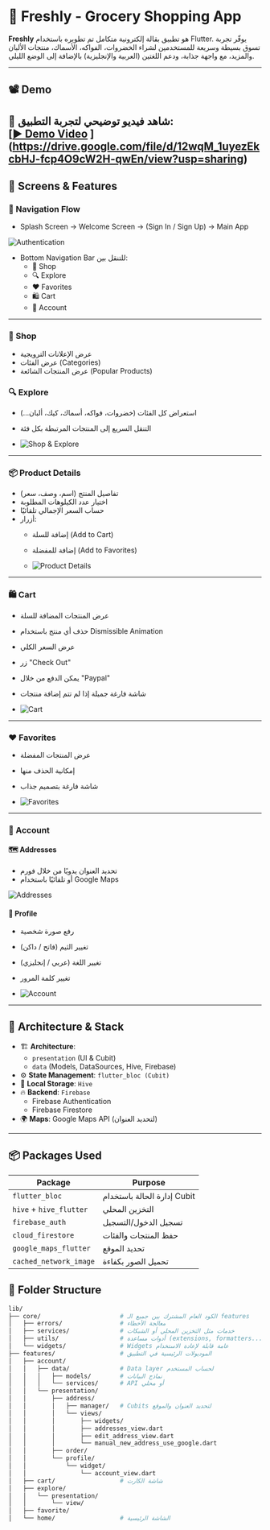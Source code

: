 # 🧺 Freshly - Grocery Shopping App

**Freshly** هو تطبيق بقالة إلكترونية متكامل تم تطويره باستخدام Flutter. يوفّر تجربة تسوق بسيطة وسريعة للمستخدمين لشراء الخضروات، الفواكه، الأسماك، منتجات الألبان والمزيد، مع واجهة جذابة، ودعم اللغتين (العربية والإنجليزية) بالإضافة إلى الوضع الليلي.

---

## 📽️ Demo

📱 شاهد فيديو توضيحي لتجربة التطبيق:  
[[▶️ Demo Video](https://drive.google.com/file/d/12wqM_1uyezEkcbHJ-fcp4O9cW2H-qwEn/view?usp=sharing)
](https://drive.google.com/file/d/12wqM_1uyezEkcbHJ-fcp4O9cW2H-qwEn/view?usp=sharing)
---

## 📱 Screens & Features

### 🧭 Navigation Flow
- Splash Screen → Welcome Screen → (Sign In / Sign Up) → Main App

![Authentication](https://raw.githubusercontent.com/ahmedgfouad/Freshly/main/screenshots/auth.png)

- Bottom Navigation Bar للتنقل بين:
  - 🛒 Shop
  - 🔍 Explore
  - ❤️ Favorites
  - 🛍️ Cart
  - 👤 Account

---

### 🛒 Shop
- عرض الإعلانات الترويجية
- عرض الفئات (Categories)
- عرض المنتجات الشائعة (Popular Products)


### 🔍 Explore
- استعراض كل الفئات (خضروات، فواكه، أسماك، كيك، ألبان...)
- التنقل السريع إلى المنتجات المرتبطة بكل فئة

- ![Shop & Explore](https://raw.githubusercontent.com/ahmedgfouad/Freshly/main/screenshots/shop_explore.png)



---

### 📦 Product Details
- تفاصيل المنتج (اسم، وصف، سعر)
- اختيار عدد الكيلوهات المطلوبة
- حساب السعر الإجمالي تلقائيًا
- أزرار:
  - إضافة للسلة (Add to Cart)
  - إضافة للمفضلة (Add to Favorites)
 
  - ![Product Details](https://raw.githubusercontent.com/ahmedgfouad/Freshly/main/screenshots/product_details.png)


---

### 🛍️ Cart
- عرض المنتجات المضافة للسلة
- حذف أي منتج باستخدام Dismissible Animation
- عرض السعر الكلي
- زر "Check Out"
- يمكن الدفع من خلال "Paypal"
- شاشة فارغة جميلة إذا لم تتم إضافة منتجات

- ![Cart](https://raw.githubusercontent.com/ahmedgfouad/Freshly/main/screenshots/cart.png)


---

### ❤️ Favorites
- عرض المنتجات المفضلة
- إمكانية الحذف منها
- شاشة فارغة بتصميم جذاب

- ![Favorites](https://raw.githubusercontent.com/ahmedgfouad/Freshly/main/screenshots/fav.png)


---

### 👤 Account
#### 🗺️ Addresses
- تحديد العنوان يدويًا من خلال فورم
- أو تلقائيًا باستخدام Google Maps

![Addresses](https://raw.githubusercontent.com/ahmedgfouad/Freshly/main/screenshots/addresses.png)



#### 👤 Profile
- رفع صورة شخصية
- تغيير الثيم (فاتح / داكن)
- تغيير اللغة (عربي / إنجليزي)
- تغيير كلمة المرور

- ![Account](https://raw.githubusercontent.com/ahmedgfouad/Freshly/main/screenshots/account.png)


---

## 🧠 Architecture & Stack

- 🏗️ **Architecture**: 
  - `presentation` (UI & Cubit)
  - `data` (Models, DataSources, Hive, Firebase)
- ⚙️ **State Management**: `flutter_bloc (Cubit)`
- 🐝 **Local Storage**: `Hive`
- 🔥 **Backend**: `Firebase`
  - Firebase Authentication
  - Firebase Firestore
- 🌍 **Maps**: Google Maps API (لتحديد العنوان)

---

## 📦 Packages Used

| Package                  | Purpose                                      |
|--------------------------|----------------------------------------------|
| `flutter_bloc`           | إدارة الحالة باستخدام Cubit                 |
| `hive` + `hive_flutter`  | التخزين المحلي                              |
| `firebase_auth`          | تسجيل الدخول/التسجيل                        |
| `cloud_firestore`        | حفظ المنتجات والفئات                        |
| `google_maps_flutter`    | تحديد الموقع                                |
| `cached_network_image`   | تحميل الصور بكفاءة                          |


## 📂 Folder Structure

```bash
lib/
├── core/                      # الكود العام المشترك بين جميع الـ features
│   ├── errors/                # معالجة الأخطاء
│   ├── services/              # خدمات مثل التخزين المحلي أو الشبكات
│   ├── utils/                 # أدوات مساعدة (extensions, formatters...)
│   └── widgets/               # Widgets عامة قابلة لإعادة الاستخدام
├── features/                  # الموديولات الرئيسية في التطبيق
│   ├── account/
│   │   ├── data/              # Data layer لحساب المستخدم
│   │   │   ├── models/        # نماذج البيانات
│   │   │   └── services/      # API أو محلي
│   │   └── presentation/
│   │       ├── address/
│   │       │   ├── manager/   # Cubits لتحديد العنوان والموقع
│   │       │   └── views/
│   │       │       ├── widgets/
│   │       │       ├── addresses_view.dart
│   │       │       ├── edit_address_view.dart
│   │       │       └── manual_new_address_use_google.dart
│   │       ├── order/
│   │       └── profile/
│   │           └── widget/
│   │               └── account_view.dart
│   ├── cart/                  # شاشة الكارت
│   ├── explore/
│   │   └── presentation/
│   │       └── view/
│   ├── favorite/
│   └── home/                  # الشاشة الرئيسية

